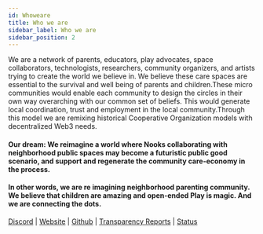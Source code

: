 ```yaml
---
id: Whoweare
title: Who we are 
sidebar_label: Who we are
sidebar_position: 2
---
```

We are a network of parents, educators, play advocates, space collaborators, technologists, researchers, community organizers, and artists trying to create the world we believe in. We believe these care spaces are essential to the survival and well being of parents and children.These micro communities would enable each community to design the circles in their own way overarching with our common set of beliefs. This would generate local coordination, trust and employment in the local community.Through this model we are remixing historical Cooperative Organization models with decentralized Web3 needs.

#### Our dream: We reimagine a world where Nooks collaborating with neighborhood public spaces may become a futuristic public good scenario, and support and regenerate the community care-economy in the process. 
#### In other words, we are re imagining neighborhood parenting community. We believe that children are amazing and open-ended Play is magic. And we are connecting the dots.

<p><a href="https://discord.gg/7hvTycdNcK" target="_blank" rel="noopener noreferrer">Discord</a> | <a href="https://writings.flashbots.net" target="_blank" rel="noopener noreferrer">Website</a> | <a href="https://github.com/flashbots/pm" target="_blank" rel="noopener noreferrer">Github</a> | <a href="https://writings.flashbots.net/writings/tags/transparency-report" target="_blank" rel="noopener noreferrer">Transparency Reports</a> | <a href="https://status.flashbots.net" target="_blank" rel="noopener noreferrer">Status</a></p>